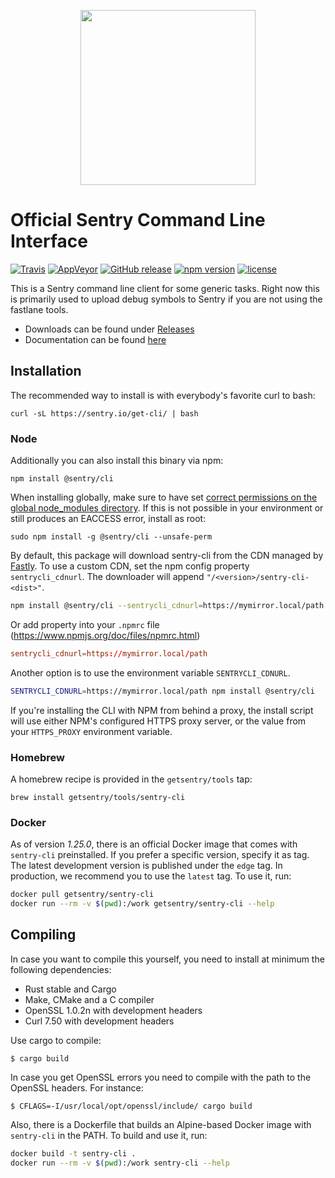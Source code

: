 <p align="center">
    <img src="https://sentry-brand.storage.googleapis.com/sentry-logo-black.png" width="280">
    <br />
</p>

# Official Sentry Command Line Interface

[![Travis](https://img.shields.io/travis/com/getsentry/sentry-cli.svg)](https://travis-ci.com/getsentry/sentry-cli)
[![AppVeyor](https://img.shields.io/appveyor/ci/sentry/sentry-cli.svg)](https://ci.appveyor.com/project/sentry/sentry-cli)
[![GitHub release](https://img.shields.io/github/release/getsentry/sentry-cli.svg)](https://github.com/getsentry/sentry-cli/releases/latest)
[![npm version](https://img.shields.io/npm/v/@sentry/cli.svg)](https://www.npmjs.com/package/@sentry/cli)
[![license](https://img.shields.io/github/license/getsentry/sentry-cli.svg)](https://github.com/getsentry/sentry-cli/blob/master/LICENSE)

This is a Sentry command line client for some generic tasks. Right now this is
primarily used to upload debug symbols to Sentry if you are not using the
fastlane tools.

* Downloads can be found under
  [Releases](https://github.com/getsentry/sentry-cli/releases/)
* Documentation can be found [here](https://docs.sentry.io/hosted/learn/cli/)

## Installation

The recommended way to install is with everybody's favorite curl to bash:

    curl -sL https://sentry.io/get-cli/ | bash

### Node

Additionally you can also install this binary via npm:

    npm install @sentry/cli

When installing globally, make sure to have set
[correct permissions on the global node_modules directory](https://docs.npmjs.com/getting-started/fixing-npm-permissions).
If this is not possible in your environment or still produces an EACCESS error,
install as root:

    sudo npm install -g @sentry/cli --unsafe-perm

By default, this package will download sentry-cli from the CDN managed by [Fastly](https://www.fastly.com/).
To use a custom CDN, set the npm config property `sentrycli_cdnurl`. The downloader will append
`"/<version>/sentry-cli-<dist>"`.

```sh
npm install @sentry/cli --sentrycli_cdnurl=https://mymirror.local/path
```

Or add property into your `.npmrc` file (https://www.npmjs.org/doc/files/npmrc.html)

```rc
sentrycli_cdnurl=https://mymirror.local/path
```

Another option is to use the environment variable `SENTRYCLI_CDNURL`.

```sh
SENTRYCLI_CDNURL=https://mymirror.local/path npm install @sentry/cli
```

If you're installing the CLI with NPM from behind a proxy, the install script will
use either NPM's configured HTTPS proxy server, or the value from your `HTTPS_PROXY`
environment variable.

### Homebrew

A homebrew recipe is provided in the `getsentry/tools` tap:

    brew install getsentry/tools/sentry-cli

### Docker

As of version _1.25.0_, there is an official Docker image that comes with
`sentry-cli` preinstalled. If you prefer a specific version, specify it as tag.
The latest development version is published under the `edge` tag. In production,
we recommend you to use the `latest` tag. To use it, run:

```sh
docker pull getsentry/sentry-cli
docker run --rm -v $(pwd):/work getsentry/sentry-cli --help
```

## Compiling

In case you want to compile this yourself, you need to install at minimum the
following dependencies:

* Rust stable and Cargo
* Make, CMake and a C compiler
* OpenSSL 1.0.2n with development headers
* Curl 7.50 with development headers

Use cargo to compile:

    $ cargo build

In case you get OpenSSL errors you need to compile with the path to the OpenSSL
headers. For instance:

    $ CFLAGS=-I/usr/local/opt/openssl/include/ cargo build

Also, there is a Dockerfile that builds an Alpine-based Docker image with
`sentry-cli` in the PATH. To build and use it, run:

```sh
docker build -t sentry-cli .
docker run --rm -v $(pwd):/work sentry-cli --help
```
